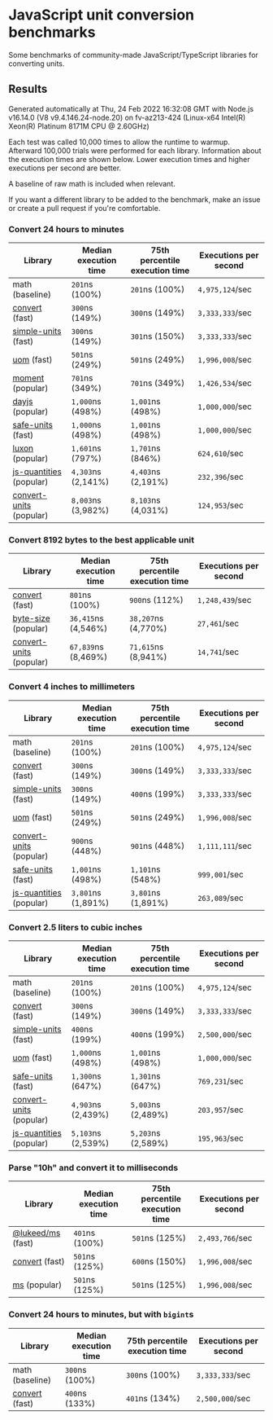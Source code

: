 # JavaScript unit conversion benchmarks

Some benchmarks of community-made JavaScript/TypeScript libraries for converting units.

## Results

<!-- beginblock(results) -->

Generated automatically at Thu, 24 Feb 2022 16:32:08 GMT with Node.js v16.14.0 (V8 v9.4.146.24-node.20) on fv-az213-424 (Linux-x64 Intel(R) Xeon(R) Platinum 8171M CPU @ 2.60GHz)

Each test was called 10,000 times to allow the runtime to warmup.
Afterward 100,000 trials were performed for each library.
Information about the execution times are shown below.
Lower execution times and higher executions per second are better.

A baseline of raw math is included when relevant.

If you want a different library to be added to the benchmark, make an issue or create a pull request if you're comfortable.

### Convert 24 hours to minutes

| Library                                                            | Median execution time | 75th percentile execution time | Executions per second |
| ------------------------------------------------------------------ | --------------------- | ------------------------------ | --------------------- |
| math (baseline)                                                    | `201`ns (100%)        | `201`ns (100%)                 | `4,975,124`/sec       |
| [convert](https://npmjs.com/package/convert) (fast)                | `300`ns (149%)        | `300`ns (149%)                 | `3,333,333`/sec       |
| [simple-units](https://npmjs.com/package/simple-units) (fast)      | `300`ns (149%)        | `301`ns (150%)                 | `3,333,333`/sec       |
| [uom](https://npmjs.com/package/uom) (fast)                        | `501`ns (249%)        | `501`ns (249%)                 | `1,996,008`/sec       |
| [moment](https://npmjs.com/package/moment) (popular)               | `701`ns (349%)        | `701`ns (349%)                 | `1,426,534`/sec       |
| [dayjs](https://npmjs.com/package/dayjs) (popular)                 | `1,000`ns (498%)      | `1,001`ns (498%)               | `1,000,000`/sec       |
| [safe-units](https://npmjs.com/package/safe-units) (fast)          | `1,000`ns (498%)      | `1,001`ns (498%)               | `1,000,000`/sec       |
| [luxon](https://npmjs.com/package/luxon) (popular)                 | `1,601`ns (797%)      | `1,701`ns (846%)               | `624,610`/sec         |
| [js-quantities](https://npmjs.com/package/js-quantities) (popular) | `4,303`ns (2,141%)    | `4,403`ns (2,191%)             | `232,396`/sec         |
| [convert-units](https://npmjs.com/package/convert-units) (popular) | `8,003`ns (3,982%)    | `8,103`ns (4,031%)             | `124,953`/sec         |

### Convert 8192 bytes to the best applicable unit

| Library                                                            | Median execution time | 75th percentile execution time | Executions per second |
| ------------------------------------------------------------------ | --------------------- | ------------------------------ | --------------------- |
| [convert](https://npmjs.com/package/convert) (fast)                | `801`ns (100%)        | `900`ns (112%)                 | `1,248,439`/sec       |
| [byte-size](https://npmjs.com/package/byte-size) (popular)         | `36,415`ns (4,546%)   | `38,207`ns (4,770%)            | `27,461`/sec          |
| [convert-units](https://npmjs.com/package/convert-units) (popular) | `67,839`ns (8,469%)   | `71,615`ns (8,941%)            | `14,741`/sec          |

### Convert 4 inches to millimeters

| Library                                                            | Median execution time | 75th percentile execution time | Executions per second |
| ------------------------------------------------------------------ | --------------------- | ------------------------------ | --------------------- |
| math (baseline)                                                    | `201`ns (100%)        | `201`ns (100%)                 | `4,975,124`/sec       |
| [convert](https://npmjs.com/package/convert) (fast)                | `300`ns (149%)        | `300`ns (149%)                 | `3,333,333`/sec       |
| [simple-units](https://npmjs.com/package/simple-units) (fast)      | `300`ns (149%)        | `400`ns (199%)                 | `3,333,333`/sec       |
| [uom](https://npmjs.com/package/uom) (fast)                        | `501`ns (249%)        | `501`ns (249%)                 | `1,996,008`/sec       |
| [convert-units](https://npmjs.com/package/convert-units) (popular) | `900`ns (448%)        | `901`ns (448%)                 | `1,111,111`/sec       |
| [safe-units](https://npmjs.com/package/safe-units) (fast)          | `1,001`ns (498%)      | `1,101`ns (548%)               | `999,001`/sec         |
| [js-quantities](https://npmjs.com/package/js-quantities) (popular) | `3,801`ns (1,891%)    | `3,801`ns (1,891%)             | `263,089`/sec         |

### Convert 2.5 liters to cubic inches

| Library                                                            | Median execution time | 75th percentile execution time | Executions per second |
| ------------------------------------------------------------------ | --------------------- | ------------------------------ | --------------------- |
| math (baseline)                                                    | `201`ns (100%)        | `201`ns (100%)                 | `4,975,124`/sec       |
| [convert](https://npmjs.com/package/convert) (fast)                | `300`ns (149%)        | `300`ns (149%)                 | `3,333,333`/sec       |
| [simple-units](https://npmjs.com/package/simple-units) (fast)      | `400`ns (199%)        | `400`ns (199%)                 | `2,500,000`/sec       |
| [uom](https://npmjs.com/package/uom) (fast)                        | `1,000`ns (498%)      | `1,001`ns (498%)               | `1,000,000`/sec       |
| [safe-units](https://npmjs.com/package/safe-units) (fast)          | `1,300`ns (647%)      | `1,301`ns (647%)               | `769,231`/sec         |
| [convert-units](https://npmjs.com/package/convert-units) (popular) | `4,903`ns (2,439%)    | `5,003`ns (2,489%)             | `203,957`/sec         |
| [js-quantities](https://npmjs.com/package/js-quantities) (popular) | `5,103`ns (2,539%)    | `5,203`ns (2,589%)             | `195,963`/sec         |

### Parse "10h" and convert it to milliseconds

| Library                                                   | Median execution time | 75th percentile execution time | Executions per second |
| --------------------------------------------------------- | --------------------- | ------------------------------ | --------------------- |
| [@lukeed/ms](https://npmjs.com/package/@lukeed/ms) (fast) | `401`ns (100%)        | `501`ns (125%)                 | `2,493,766`/sec       |
| [convert](https://npmjs.com/package/convert) (fast)       | `501`ns (125%)        | `600`ns (150%)                 | `1,996,008`/sec       |
| [ms](https://npmjs.com/package/ms) (popular)              | `501`ns (125%)        | `501`ns (125%)                 | `1,996,008`/sec       |

### Convert 24 hours to minutes, but with `bigint`s

| Library                                             | Median execution time | 75th percentile execution time | Executions per second |
| --------------------------------------------------- | --------------------- | ------------------------------ | --------------------- |
| math (baseline)                                     | `300`ns (100%)        | `300`ns (100%)                 | `3,333,333`/sec       |
| [convert](https://npmjs.com/package/convert) (fast) | `400`ns (133%)        | `401`ns (134%)                 | `2,500,000`/sec       |

<!-- endblock(results) -->
